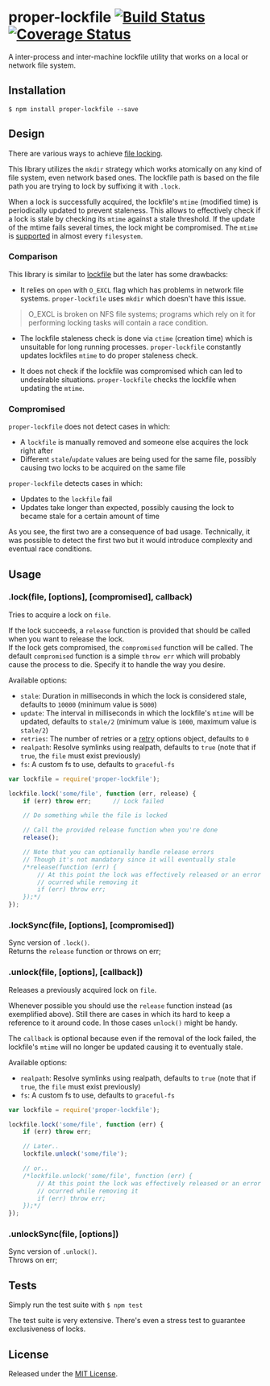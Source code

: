 # proper-lockfile [![Build Status](https://travis-ci.org/IndigoUnited/node-proper-lockfile.svg?branch=master)](https://travis-ci.org/IndigoUnited/node-proper-lockfile) [![Coverage Status](https://coveralls.io/repos/IndigoUnited/node-proper-lockfile/badge.png?branch=master)](https://coveralls.io/r/IndigoUnited/node-proper-lockfile?branch=master)

A inter-process and inter-machine lockfile utility that works on a local or network file system.


## Installation

`$ npm install proper-lockfile --save`


## Design

There are various ways to achieve [file locking](http://en.wikipedia.org/wiki/File_locking).

This library utilizes the `mkdir` strategy which works atomically on any kind of file system, even network based ones.
The lockfile path is based on the file path you are trying to lock by suffixing it with `.lock`.

When a lock is successfully acquired, the lockfile's `mtime` (modified time) is periodically updated to prevent staleness. This allows to effectively check if a lock is stale by checking its `mtime` against a stale threshold. If the update of the mtime fails several times, the lock might be compromised. The `mtime` is [supported](http://en.wikipedia.org/wiki/Comparison_of_file_systems) in almost every `filesystem`.


### Comparison

This library is similar to [lockfile](https://github.com/isaacs/lockfile) but the later has some drawbacks:

- It relies on `open` with `O_EXCL` flag which has problems in network file systems. `proper-lockfile` uses `mkdir` which doesn't have this issue.

> O_EXCL is broken on NFS file systems; programs which rely on it for performing locking tasks will contain a race condition.

- The lockfile staleness check is done via `ctime` (creation time) which is unsuitable for long running processes. `proper-lockfile` constantly updates lockfiles `mtime` to do proper staleness check.

- It does not check if the lockfile was compromised which can led to undesirable situations. `proper-lockfile` checks the lockfile when updating the `mtime`.


### Compromised

`proper-lockfile` does not detect cases in which:

- A `lockfile` is manually removed and someone else acquires the lock right after
- Different `stale`/`update` values are being used for the same file, possibly causing two locks to be acquired on the same file

`proper-lockfile` detects cases in which:

- Updates to the `lockfile` fail
- Updates take longer than expected, possibly causing the lock to became stale for a certain amount of time


As you see, the first two are a consequence of bad usage. Technically, it was possible to detect the first two but it would introduce complexity and eventual race conditions.


## Usage

### .lock(file, [options], [compromised], callback)

Tries to acquire a lock on `file`.

If the lock succeeds, a `release` function is provided that should be called when you want to release the lock.   
If the lock gets compromised, the `compromised` function will be called. The default `compromised` function is a simple `throw err` which will probably cause the process to die. Specify it to handle the way you desire.

Available options:

- `stale`: Duration in milliseconds in which the lock is considered stale, defaults to `10000` (minimum value is `5000`)
- `update`: The interval in milliseconds in which the lockfile's `mtime` will be updated, defaults to `stale/2` (minimum value is `1000`, maximum value is `stale/2`)
- `retries`: The number of retries or a [retry](https://www.npmjs.org/package/retry) options object, defaults to `0`
- `realpath`: Resolve symlinks using realpath, defaults to `true` (note that if `true`, the `file` must exist previously)
- `fs`: A custom fs to use, defaults to `graceful-fs`


```js
var lockfile = require('proper-lockfile');

lockfile.lock('some/file', function (err, release) {
    if (err) throw err;      // Lock failed

    // Do something while the file is locked

    // Call the provided release function when you're done
    release();

    // Note that you can optionally handle release errors
    // Though it's not mandatory since it will eventually stale
    /*release(function (err) {
        // At this point the lock was effectively released or an error
        // ocurred while removing it
        if (err) throw err;
    });*/
});
```


### .lockSync(file, [options], [compromised])

Sync version of `.lock()`.   
Returns the `release` function or throws on err;


### .unlock(file, [options], [callback])

Releases a previously acquired lock on `file`.

Whenever possible you should use the `release` function instead (as exemplified above). Still there are cases in which its hard to keep a reference to it around code. In those cases `unlock()` might be handy.

The `callback` is optional because even if the removal of the lock failed, the lockfile's `mtime` will no longer be updated causing it to eventually stale.


Available options:

- `realpath`: Resolve symlinks using realpath, defaults to `true` (note that if `true`, the `file` must exist previously)
- `fs`: A custom fs to use, defaults to `graceful-fs`


```js
var lockfile = require('proper-lockfile');

lockfile.lock('some/file', function (err) {
    if (err) throw err;

    // Later..
    lockfile.unlock('some/file');

    // or..
    /*lockfile.unlock('some/file', function (err) {
        // At this point the lock was effectively released or an error
        // ocurred while removing it
        if (err) throw err;
    });*/
});
```


### .unlockSync(file, [options])

Sync version of `.unlock()`.   
Throws on err;


## Tests

Simply run the test suite with `$ npm test`

The test suite is very extensive. There's even a stress test to guarantee exclusiveness of locks.


## License

Released under the [MIT License](http://www.opensource.org/licenses/mit-license.php).
